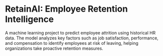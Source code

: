 # RetainAI: Employee Retention Intelligence
A machine learning project to predict employee attrition using historical HR data. The model analyzes key factors such as job satisfaction, performance, and compensation to identify employees at risk of leaving, helping organizations take proactive retention measures.
